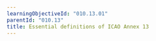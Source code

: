 ```yaml
---
learningObjectiveId: "010.13.01"
parentId: "010.13"
title: Essential definitions of ICAO Annex 13
---
```

